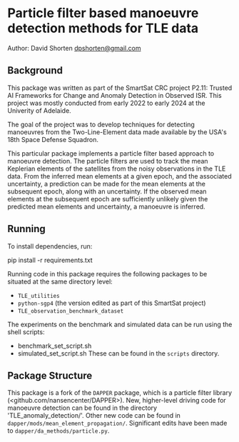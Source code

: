 # Particle filter based manoeuvre detection methods for TLE data

Author: David Shorten <dpshorten@gmail.com>

## Background

This package was written as part of the SmartSat CRC project P2.11: Trusted AI Frameworks for Change and Anomaly Detection 
in Observed ISR. This project was mostly conducted from early 2022 to early 2024 at the Univerity of Adelaide.

The goal of the project was to develop techniques for detecting manoeuvres from the Two-Line-Element data made available 
by the USA's 18th Space Defense Squadron.

This particular package implements a particle filter based approach to manoeuvre detection. The particle filters are used
to track the mean Keplerian elements of the satellites from the noisy observations in the TLE data. From the inferred 
mean elements at a given epoch, and the associated uncertainty, a prediction can be made for the mean elements at the 
subsequent epoch, along with an uncertainty. If the observed mean elements at the subsequent epoch are sufficiently
unlikely given the predicted mean elements and uncertainty, a manoeuvre is inferred.

## Running

To install dependencies, run:

pip install -r requirements.txt

Running code in this package requires the following packages to be situated at the same directory level:
- `TLE_utilities`
- `python-sgp4` (the version edited as part of this SmartSat project)
- `TLE_observation_benchmark_dataset`

The experiments on the benchmark and simulated data can be run using the shell scripts:
- benchmark_set_script.sh
- simulated_set_script.sh
These can be found in the `scripts` directory.

## Package Structure

This package is a fork of the `DAPPER` package, which is a particle filter library 
(<github.com/nansencenter/DAPPER>). New, higher-level driving code for manoeuvre detection can be found in the 
directory 'TLE_anomaly_detection/'. Other new code can be found in `dapper/mods/mean_element_propagation/`. 
Significant edits have been made to `dapper/da_methods/particle.py`. 
